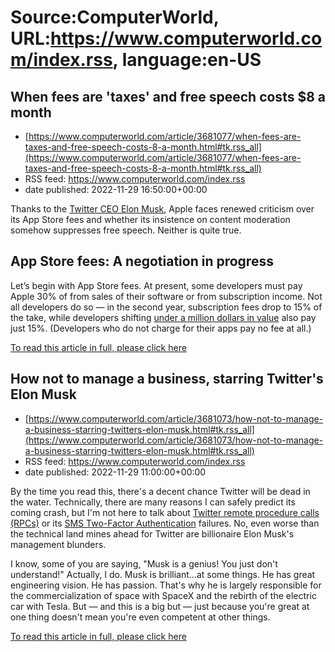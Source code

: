 # Source:ComputerWorld, URL:https://www.computerworld.com/index.rss, language:en-US

## When fees are 'taxes' and free speech costs $8 a month
 - [https://www.computerworld.com/article/3681077/when-fees-are-taxes-and-free-speech-costs-8-a-month.html#tk.rss_all](https://www.computerworld.com/article/3681077/when-fees-are-taxes-and-free-speech-costs-8-a-month.html#tk.rss_all)
 - RSS feed: https://www.computerworld.com/index.rss
 - date published: 2022-11-29 16:50:00+00:00

<article>
	<section class="page">
<p>Thanks to the <a href="https://twitter.com/elonmusk/status/1597285572699074560" rel="nofollow noopener" target="_blank">Twitter CEO Elon Musk</a>, Apple faces renewed criticism over its App Store fees and whether its insistence on content moderation somehow suppresses free speech. Neither is quite true.</p><h2><strong>App Store fees: A negotiation in progress</strong></h2>
<p>Let’s begin with App Store fees. At present, some developers must pay Apple 30% of from sales of their software or from subscription income. Not all developers do so — in the second year, subscription fees drop to 15% of the take, while developers shifting <a href="https://www.computerworld.com/article/3631529/developers-regulators-say-apples-app-store-changes-dont-do-enough.html">under a million dollars in value</a> also pay just 15%. (Developers who do not charge for their apps pay no fee at all.)</p><p class="jumpTag"><a href="https://www.computerworld.com/article/3681077/when-fees-are-taxes-and-free-speech-costs-8-a-month.html#jump">To read this article in full, please click here</a></p></section></article>

## How not to manage a business, starring Twitter's Elon Musk
 - [https://www.computerworld.com/article/3681073/how-not-to-manage-a-business-starring-twitters-elon-musk.html#tk.rss_all](https://www.computerworld.com/article/3681073/how-not-to-manage-a-business-starring-twitters-elon-musk.html#tk.rss_all)
 - RSS feed: https://www.computerworld.com/index.rss
 - date published: 2022-11-29 11:00:00+00:00

<article>
	<section class="page">
<p>By the time you read this, there's a decent chance Twitter will be dead in the water. Technically, there are many reasons I can safely predict its coming crash, but I'm not here to talk about <a href="https://www.theregister.com/2022/11/14/musk_twitter_rpc_spat/" rel="noopener nofollow" target="_blank">Twitter remote procedure calls (RPCs)</a> or its <a href="https://www.zdnet.com/article/stop-using-twitter-to-log-in-to-other-websites/" rel="noopener nofollow" target="_blank">SMS Two-Factor Authentication</a> failures. No, even worse than the technical land mines ahead for Twitter are billionaire Elon Musk's management blunders.</p><p>I know, some of you are saying, "Musk is a genius! You just don't understand!" Actually, I do. Musk is brilliant...at some things. He has great engineering vision. He has passion. That's why he is largely responsible for the commercialization of space with SpaceX and the rebirth of the electric car with Tesla. But — and this is a big but — just because you're great at one thing doesn't mean you're even competent at other things.</p><p class="jumpTag"><a href="https://www.computerworld.com/article/3681073/how-not-to-manage-a-business-starring-twitters-elon-musk.html#jump">To read this article in full, please click here</a></p></section></article>

